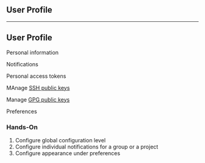 <!-- .slide: id="gitlab_profile" class="vertical-center" -->

<i class="fa-duotone fa-id-card fa-8x" style="float: right; color: grey;"></i>

## User Profile

---

## User Profile

<i class="fa-duotone fa-id-card fa-4x" style="float: right;"></i>

Personal information

Notifications

Personal access tokens

MAnage [SSH public keys](https://docs.gitlab.com/ee/user/ssh.html)

Manage [GPG public keys](https://docs.gitlab.com/ee/user/project/repository/gpg_signed_commits/)

Preferences

### Hands-On

1. Configure global configuration level
1. Configure individual notifications for a group or a project
1. Configure appearance under preferences
